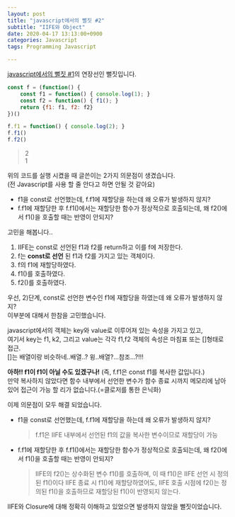 ```yaml
---
layout: post
title: "javascript에서의 뻘짓 #2"
subtitle: "IIFE와 Object"
date: 2020-04-17 13:13:00+0900
categories: Javascript
tags: Programming Javascript

---
```


[javascript에서의 뻘짓 #1](/2020/04/16/js_iife)의 연장선인 뻘짓입니다.
```js
const f = (function() {
	const f1 = function() { console.log(1); }
	const f2 = function() { f1(); }
	return {f1: f1, f2: f2}
})()

f.f1 = function() { console.log(2); }
f.f1()
f.f2()
```
>2  
1

위의 코드를 실행 시켰을 때 글쓴이는 2가지 의문점이 생겼습니다.  
(전 Javascript를 사용 할 줄 안다고 하면 안될 것 같아요)  
- f1을 const로 선언했는데, f.f1에 재할당을 하는데 왜 오류가 발생하지 않지?
- f.f1에 재할당한 후 f.f1()에서는 재할당한 함수가 정상적으로 호출되는데, 왜 f2()에서 f1()을 호출할 때는 반영이 안되지?

고민을 해봅니다..

>
1) IIFE는 const로 선언된 f1과 f2를 return하고 이를 f에 저장한다.  
2) f는 __const로 선언__ 된 f1과 f2를 가지고 있는 객체이다.  
3) f의 f1에 재할당하였다.  
4) f1()를 호출하였다.  
5) f2()를 호출하였다.  


우선, 2)단계, const로 선언한 변수인 f1에 재할당을 하였는데 왜 오류가 발생하지 않지?  
이부분에 대해서 한참을 고민했습니다.  

javascript에서의 객체는 key와 value로 이루어져 있는 속성을 가지고 있고,   
여기서 key는 f1, k2, 그리고 value는 각각 f1,f2
객체의 속성은 마침표 또는 []형태로 접근.  
[]는 배열이랑 비슷하네..배열..? 윙..배열?...참조...?!!!

**아하!! f1이 f1이 아닐 수도 있겠구나!** (즉, f.f1은 const f1를 복사한 값입니다.)  
만약 복사하지 않았다면 함수 내부에서 선언한 변수가 함수 종료 시까지 메모리에 남아 있어 접근이 가능 할 리가 없습니다.(=클로저를 통한 은닉화)  

이제 의문점이 모두 해결 되었습니다.

- f1을 const로 선언했는데, f.f1에 재할당을 하는데 왜 오류가 발생하지 않지?  
  > f.f1은 IIFE 내부에서 선언된 f1의 값을 복사한 변수이므로 재할당이 가능
- f.f1에 재할당한 후 f.f1()에서는 재할당한 함수가 정상적으로 호출되는데, 왜 f2()에서 f1()을 호출할 때는 반영이 안되지?
  > IIFE의 f2()는 상수화된 변수 f1()를 호출하며, 이 때 f1()은 IIFE 선언 시 정의 된 f1()이다
	IIFE 종료 시 f1()에 재할당하였어도, IIFE 호출 시점에 f2()는 정의된 f1()을 호출하므로 재할당된 f1()이 반영되지 않는다.


IIFE와 Closure에 대해 정확히 이해하고 있었으면 발생하지 않았을 뻘짓이었습니다.  


